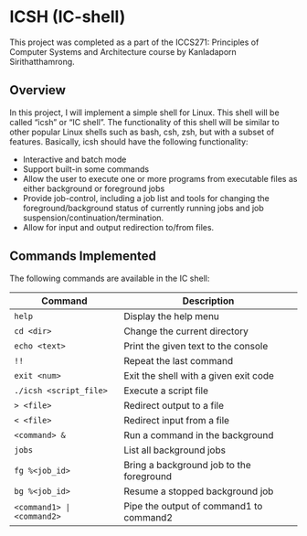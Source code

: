 # ICSH (IC-shell)
This project was completed as a part of the ICCS271: Principles of Computer Systems and Architecture course by Kanladaporn Sirithatthamrong.

## Overview
In this project, I will implement a simple shell for Linux. This shell will be called “icsh” or “IC shell”. The functionality of this shell will be similar to other popular Linux shells such as bash, csh, zsh, but with a subset of features. Basically, icsh should have the following functionality:
- Interactive and batch mode
- Support built-in some commands 
- Allow the user to execute one or more programs from executable files as either background or foreground jobs
- Provide job-control, including a job list and tools for changing the foreground/background status of currently running jobs and job suspension/continuation/termination.
- Allow for input and output redirection to/from files.

## Commands Implemented

The following commands are available in the IC shell:

| Command                         | Description                                                |
|---------------------------------|------------------------------------------------------------|
| `help`                          | Display the help menu                                      |
| `cd <dir>`                      | Change the current directory                               |
| `echo <text>`                   | Print the given text to the console                        |
| `!!`                            | Repeat the last command                                    |
| `exit <num>`                    | Exit the shell with a given exit code                      |
| `./icsh <script_file>`          | Execute a script file                                      |
| `> <file>`                      | Redirect output to a file                                  |
| `< <file>`                      | Redirect input from a file                                 |
| `<command> &`                   | Run a command in the background                            |
| `jobs`                          | List all background jobs                                   |
| `fg %<job_id>`                  | Bring a background job to the foreground                   |
| `bg %<job_id>`                  | Resume a stopped background job                            |
| `<command1> \| <command2>`       | Pipe the output of command1 to command2                   |

